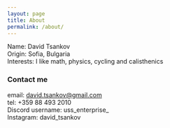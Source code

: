```yaml
---
layout: page
title: About
permalink: /about/
---
```

Name: David Tsankov  
Origin: Sofia, Bulgaria  
Interests: I like math, physics, cycling and calisthenics
### Contact me
email: [david.tsankov@gmail.com](mailto:david.tsankov@gmail.com)  
tel: +359 88 493 2010  
Discord username: uss_enterprise_  
Instagram: david_tsankov
